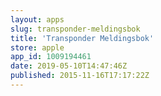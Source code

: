 ```yaml
---
layout: apps
slug: transponder-meldingsbok
title: 'Transponder Meldingsbok'
store: apple
app_id: 1009194461
date: 2019-05-10T14:47:46Z
published: 2015-11-16T17:17:22Z
---
```

